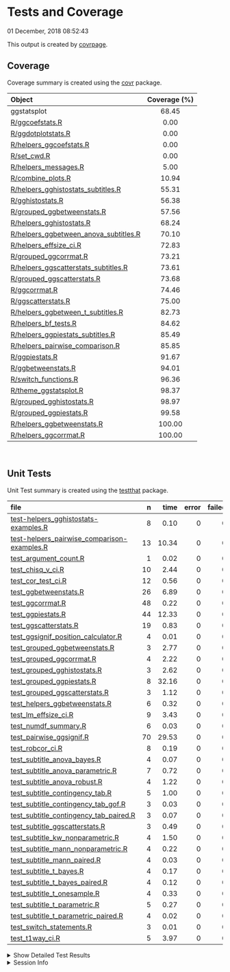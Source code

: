 Tests and Coverage
================
01 December, 2018 08:52:43

This output is created by
[covrpage](https://github.com/yonicd/covrpage).

## Coverage

Coverage summary is created using the
[covr](https://github.com/r-lib/covr)
package.

| Object                                                                               | Coverage (%) |
| :----------------------------------------------------------------------------------- | :----------: |
| ggstatsplot                                                                          |    68.45     |
| [R/ggcoefstats.R](../R/ggcoefstats.R)                                                |     0.00     |
| [R/ggdotplotstats.R](../R/ggdotplotstats.R)                                          |     0.00     |
| [R/helpers\_ggcoefstats.R](../R/helpers_ggcoefstats.R)                               |     0.00     |
| [R/set\_cwd.R](../R/set_cwd.R)                                                       |     0.00     |
| [R/helpers\_messages.R](../R/helpers_messages.R)                                     |     5.00     |
| [R/combine\_plots.R](../R/combine_plots.R)                                           |    10.94     |
| [R/helpers\_gghistostats\_subtitles.R](../R/helpers_gghistostats_subtitles.R)        |    55.31     |
| [R/gghistostats.R](../R/gghistostats.R)                                              |    56.38     |
| [R/grouped\_ggbetweenstats.R](../R/grouped_ggbetweenstats.R)                         |    57.56     |
| [R/helpers\_gghistostats.R](../R/helpers_gghistostats.R)                             |    68.24     |
| [R/helpers\_ggbetween\_anova\_subtitles.R](../R/helpers_ggbetween_anova_subtitles.R) |    70.10     |
| [R/helpers\_effsize\_ci.R](../R/helpers_effsize_ci.R)                                |    72.83     |
| [R/grouped\_ggcorrmat.R](../R/grouped_ggcorrmat.R)                                   |    73.21     |
| [R/helpers\_ggscatterstats\_subtitles.R](../R/helpers_ggscatterstats_subtitles.R)    |    73.61     |
| [R/grouped\_ggscatterstats.R](../R/grouped_ggscatterstats.R)                         |    73.68     |
| [R/ggcorrmat.R](../R/ggcorrmat.R)                                                    |    74.46     |
| [R/ggscatterstats.R](../R/ggscatterstats.R)                                          |    75.00     |
| [R/helpers\_ggbetween\_t\_subtitles.R](../R/helpers_ggbetween_t_subtitles.R)         |    82.73     |
| [R/helpers\_bf\_tests.R](../R/helpers_bf_tests.R)                                    |    84.62     |
| [R/helpers\_ggpiestats\_subtitles.R](../R/helpers_ggpiestats_subtitles.R)            |    85.49     |
| [R/helpers\_pairwise\_comparison.R](../R/helpers_pairwise_comparison.R)              |    85.85     |
| [R/ggpiestats.R](../R/ggpiestats.R)                                                  |    91.67     |
| [R/ggbetweenstats.R](../R/ggbetweenstats.R)                                          |    94.01     |
| [R/switch\_functions.R](../R/switch_functions.R)                                     |    96.36     |
| [R/theme\_ggstatsplot.R](../R/theme_ggstatsplot.R)                                   |    98.37     |
| [R/grouped\_gghistostats.R](../R/grouped_gghistostats.R)                             |    98.97     |
| [R/grouped\_ggpiestats.R](../R/grouped_ggpiestats.R)                                 |    99.58     |
| [R/helpers\_ggbetweenstats.R](../R/helpers_ggbetweenstats.R)                         |    100.00    |
| [R/helpers\_ggcorrmat.R](../R/helpers_ggcorrmat.R)                                   |    100.00    |

<br>

## Unit Tests

Unit Test summary is created using the
[testthat](https://github.com/r-lib/testthat)
package.

| file                                                                                                  |  n |  time | error | failed | skipped | warning |
| :---------------------------------------------------------------------------------------------------- | -: | ----: | ----: | -----: | ------: | ------: |
| [test-helpers\_gghistostats-examples.R](testthat/test-helpers_gghistostats-examples.R)                |  8 |  0.10 |     0 |      0 |       0 |       0 |
| [test-helpers\_pairwise\_comparison-examples.R](testthat/test-helpers_pairwise_comparison-examples.R) | 13 | 10.34 |     0 |      0 |       0 |       0 |
| [test\_argument\_count.R](testthat/test_argument_count.R)                                             |  1 |  0.02 |     0 |      0 |       0 |       0 |
| [test\_chisq\_v\_ci.R](testthat/test_chisq_v_ci.R)                                                    | 10 |  2.44 |     0 |      0 |       0 |       0 |
| [test\_cor\_test\_ci.R](testthat/test_cor_test_ci.R)                                                  | 12 |  0.56 |     0 |      0 |       0 |       0 |
| [test\_ggbetweenstats.R](testthat/test_ggbetweenstats.R)                                              | 26 |  6.89 |     0 |      0 |       0 |       0 |
| [test\_ggcorrmat.R](testthat/test_ggcorrmat.R)                                                        | 48 |  0.22 |     0 |      0 |       0 |       0 |
| [test\_ggpiestats.R](testthat/test_ggpiestats.R)                                                      | 44 | 12.33 |     0 |      0 |       0 |       0 |
| [test\_ggscatterstats.R](testthat/test_ggscatterstats.R)                                              | 19 |  0.83 |     0 |      0 |       0 |       0 |
| [test\_ggsignif\_position\_calculator.R](testthat/test_ggsignif_position_calculator.R)                |  4 |  0.01 |     0 |      0 |       0 |       0 |
| [test\_grouped\_ggbetweenstats.R](testthat/test_grouped_ggbetweenstats.R)                             |  3 |  2.77 |     0 |      0 |       0 |       0 |
| [test\_grouped\_ggcorrmat.R](testthat/test_grouped_ggcorrmat.R)                                       |  4 |  2.22 |     0 |      0 |       0 |       0 |
| [test\_grouped\_gghistostats.R](testthat/test_grouped_gghistostats.R)                                 |  3 |  2.62 |     0 |      0 |       0 |       0 |
| [test\_grouped\_ggpiestats.R](testthat/test_grouped_ggpiestats.R)                                     |  8 | 32.16 |     0 |      0 |       0 |       0 |
| [test\_grouped\_ggscatterstats.R](testthat/test_grouped_ggscatterstats.R)                             |  3 |  1.12 |     0 |      0 |       0 |       0 |
| [test\_helpers\_ggbetweenstats.R](testthat/test_helpers_ggbetweenstats.R)                             |  6 |  0.32 |     0 |      0 |       0 |       0 |
| [test\_lm\_effsize\_ci.R](testthat/test_lm_effsize_ci.R)                                              |  9 |  3.43 |     0 |      0 |       0 |       0 |
| [test\_numdf\_summary.R](testthat/test_numdf_summary.R)                                               |  6 |  0.03 |     0 |      0 |       0 |       0 |
| [test\_pairwise\_ggsignif.R](testthat/test_pairwise_ggsignif.R)                                       | 70 | 29.53 |     0 |      0 |       0 |       0 |
| [test\_robcor\_ci.R](testthat/test_robcor_ci.R)                                                       |  8 |  0.19 |     0 |      0 |       0 |       0 |
| [test\_subtitle\_anova\_bayes.R](testthat/test_subtitle_anova_bayes.R)                                |  4 |  0.07 |     0 |      0 |       0 |       0 |
| [test\_subtitle\_anova\_parametric.R](testthat/test_subtitle_anova_parametric.R)                      |  7 |  0.72 |     0 |      0 |       0 |       0 |
| [test\_subtitle\_anova\_robust.R](testthat/test_subtitle_anova_robust.R)                              |  4 |  1.22 |     0 |      0 |       0 |       0 |
| [test\_subtitle\_contingency\_tab.R](testthat/test_subtitle_contingency_tab.R)                        |  5 |  1.00 |     0 |      0 |       0 |       0 |
| [test\_subtitle\_contingency\_tab\_gof.R](testthat/test_subtitle_contingency_tab_gof.R)               |  3 |  0.03 |     0 |      0 |       0 |       0 |
| [test\_subtitle\_contingency\_tab\_paired.R](testthat/test_subtitle_contingency_tab_paired.R)         |  3 |  0.07 |     0 |      0 |       0 |       0 |
| [test\_subtitle\_ggscatterstats.R](testthat/test_subtitle_ggscatterstats.R)                           |  3 |  0.49 |     0 |      0 |       0 |       0 |
| [test\_subtitle\_kw\_nonparametric.R](testthat/test_subtitle_kw_nonparametric.R)                      |  4 |  1.50 |     0 |      0 |       0 |       0 |
| [test\_subtitle\_mann\_nonparametric.R](testthat/test_subtitle_mann_nonparametric.R)                  |  4 |  0.22 |     0 |      0 |       0 |       0 |
| [test\_subtitle\_mann\_paired.R](testthat/test_subtitle_mann_paired.R)                                |  4 |  0.03 |     0 |      0 |       0 |       0 |
| [test\_subtitle\_t\_bayes.R](testthat/test_subtitle_t_bayes.R)                                        |  4 |  0.17 |     0 |      0 |       0 |       0 |
| [test\_subtitle\_t\_bayes\_paired.R](testthat/test_subtitle_t_bayes_paired.R)                         |  4 |  0.12 |     0 |      0 |       0 |       0 |
| [test\_subtitle\_t\_onesample.R](testthat/test_subtitle_t_onesample.R)                                |  4 |  0.33 |     0 |      0 |       0 |       0 |
| [test\_subtitle\_t\_parametric.R](testthat/test_subtitle_t_parametric.R)                              |  5 |  0.27 |     0 |      0 |       0 |       0 |
| [test\_subtitle\_t\_parametric\_paired.R](testthat/test_subtitle_t_parametric_paired.R)               |  4 |  0.02 |     0 |      0 |       0 |       0 |
| [test\_switch\_statements.R](testthat/test_switch_statements.R)                                       |  3 |  0.01 |     0 |      0 |       0 |       0 |
| [test\_t1way\_ci.R](testthat/test_t1way_ci.R)                                                         |  5 |  3.97 |     0 |      0 |       0 |       0 |

<details closed>

<summary> Show Detailed Test Results
</summary>

| file                                                                                                            | context                            | test                                                      | status |  n |  time |
| :-------------------------------------------------------------------------------------------------------------- | :--------------------------------- | :-------------------------------------------------------- | :----- | -: | ----: |
| [test-helpers\_gghistostats-examples.R](testthat/test-helpers_gghistostats-examples.R#L20)                      | Helpers gghistostats               | y coordinate for labeller works                           | PASS   |  1 |  0.02 |
| [test-helpers\_gghistostats-examples.R](testthat/test-helpers_gghistostats-examples.R#L43)                      | Helpers gghistostats               | checking if labeling works                                | PASS   |  7 |  0.08 |
| [test-helpers\_pairwise\_comparison-examples.R](testthat/test-helpers_pairwise_comparison-examples.R#L22_L33)   | pairwise\_p                        | `pairwise_p()` works for between-subjects design          | PASS   |  4 |  9.83 |
| [test-helpers\_pairwise\_comparison-examples.R](testthat/test-helpers_pairwise_comparison-examples.R#L128_L131) | pairwise\_p                        | `pairwise_p()` works for within-subjects design           | PASS   |  9 |  0.51 |
| [test\_argument\_count.R](testthat/test_argument_count.R#L57_L60)                                               | argument\_count                    | argument\_count is correct                                | PASS   |  1 |  0.02 |
| [test\_chisq\_v\_ci.R](testthat/test_chisq_v_ci.R#L46)                                                          | chisq\_v\_ci                       | chisq\_v\_ci works                                        | PASS   | 10 |  2.44 |
| [test\_cor\_test\_ci.R](testthat/test_cor_test_ci.R#L45)                                                        | cor\_test\_ci                      | cor\_test\_ci works                                       | PASS   | 12 |  0.56 |
| [test\_ggbetweenstats.R](testthat/test_ggbetweenstats.R#L9_L16)                                                 | ggbetweenstats                     | error when x and outlier.label are same                   | PASS   |  1 |  0.00 |
| [test\_ggbetweenstats.R](testthat/test_ggbetweenstats.R#L26_L36)                                                | ggbetweenstats                     | outlier.labeling works across vector types                | PASS   |  3 |  3.55 |
| [test\_ggbetweenstats.R](testthat/test_ggbetweenstats.R#L114)                                                   | ggbetweenstats                     | checking labels and data from plot                        | PASS   | 18 |  2.17 |
| [test\_ggbetweenstats.R](testthat/test_ggbetweenstats.R#L190)                                                   | ggbetweenstats                     | checking mean labels are working                          | PASS   |  3 |  0.25 |
| [test\_ggbetweenstats.R](testthat/test_ggbetweenstats.R#L227)                                                   | ggbetweenstats                     | subtitle works with equal variance assumption             | PASS   |  1 |  0.92 |
| [test\_ggcorrmat.R](testthat/test_ggcorrmat.R#L37)                                                              | ggcorrmat                          | checking ggcorrmat - without NAs - pearson’s r            | PASS   | 18 |  0.07 |
| [test\_ggcorrmat.R](testthat/test_ggcorrmat.R#L109)                                                             | ggcorrmat                          | checking ggcorrmat - with NAs - robust r                  | PASS   | 18 |  0.11 |
| [test\_ggcorrmat.R](testthat/test_ggcorrmat.R#L174)                                                             | ggcorrmat                          | checking ggcorrmat - with NAs - spearman’s rho            | PASS   | 12 |  0.04 |
| [test\_ggpiestats.R](testthat/test_ggpiestats.R#L37)                                                            | ggpiestats                         | checking one sample proportion test                       | PASS   | 11 |  0.10 |
| [test\_ggpiestats.R](testthat/test_ggpiestats.R#L92)                                                            | ggpiestats                         | checking labels with contingency tab                      | PASS   | 17 |  4.82 |
| [test\_ggpiestats.R](testthat/test_ggpiestats.R#L170)                                                           | ggpiestats                         | checking labels with counts                               | PASS   | 15 |  7.22 |
| [test\_ggpiestats.R](testthat/test_ggpiestats.R#L230)                                                           | ggpiestats                         | checking labels with contingency tab (paired)             | PASS   |  1 |  0.19 |
| [test\_ggscatterstats.R](testthat/test_ggscatterstats.R#L45)                                                    | ggscatterstats                     | checking ggscatterstats - without NAs - pearson’s r       | PASS   | 17 |  0.17 |
| [test\_ggscatterstats.R](testthat/test_ggscatterstats.R#L120)                                                   | ggscatterstats                     | checking ggscatterstats - without NAs - spearman’s rho    | PASS   |  1 |  0.44 |
| [test\_ggscatterstats.R](testthat/test_ggscatterstats.R#L154)                                                   | ggscatterstats                     | checking ggscatterstats - without NAs - percentage bend   | PASS   |  1 |  0.22 |
| [test\_ggsignif\_position\_calculator.R](testthat/test_ggsignif_position_calculator.R#L9)                       | ggsignif\_position\_calculator     | y coordinates for ggsignif are accurate                   | PASS   |  4 |  0.01 |
| [test\_grouped\_ggbetweenstats.R](testthat/test_grouped_ggbetweenstats.R#L12_L32)                               | grouped\_ggbetweenstats            | grouping.var works across vector types                    | PASS   |  3 |  2.77 |
| [test\_grouped\_ggcorrmat.R](testthat/test_grouped_ggcorrmat.R#L18_L27)                                         | grouped\_ggcorrmat                 | grouped\_ggcorrmat works                                  | PASS   |  4 |  2.22 |
| [test\_grouped\_gghistostats.R](testthat/test_grouped_gghistostats.R#L9_L19)                                    | grouped\_gghistostats              | grouped\_gghistostats works                               | PASS   |  3 |  2.62 |
| [test\_grouped\_ggpiestats.R](testthat/test_grouped_ggpiestats.R#L12_L21)                                       | grouped\_ggpiestats                | grouped\_ggpiestats works                                 | PASS   |  8 | 32.16 |
| [test\_grouped\_ggscatterstats.R](testthat/test_grouped_ggscatterstats.R#L9_L17)                                | grouped\_ggscatterstats            | grouped\_ggscatterstats works                             | PASS   |  3 |  1.12 |
| [test\_helpers\_ggbetweenstats.R](testthat/test_helpers_ggbetweenstats.R#L30_L33)                               | helpers\_ggbetweenstats            | mean\_labeller works                                      | PASS   |  6 |  0.32 |
| [test\_lm\_effsize\_ci.R](testthat/test_lm_effsize_ci.R#L67)                                                    | lm\_effsize\_ci                    | lm\_effsize\_ci works                                     | PASS   |  9 |  3.43 |
| [test\_numdf\_summary.R](testthat/test_numdf_summary.R#L15)                                                     | numdf\_summary                     | checking numdf\_summary - with NAs                        | PASS   |  3 |  0.01 |
| [test\_numdf\_summary.R](testthat/test_numdf_summary.R#L33)                                                     | numdf\_summary                     | checking numdf\_summary - without NAs                     | PASS   |  3 |  0.02 |
| [test\_pairwise\_ggsignif.R](testthat/test_pairwise_ggsignif.R#L25)                                             | pairwise\_p with ggsignif          | check comparison significant displays - adjusted          | PASS   |  3 |  1.26 |
| [test\_pairwise\_ggsignif.R](testthat/test_pairwise_ggsignif.R#L74)                                             | pairwise\_p with ggsignif          | check non-significant comparison displays - no adjustment | PASS   | 15 |  1.35 |
| [test\_pairwise\_ggsignif.R](testthat/test_pairwise_ggsignif.R#L155)                                            | pairwise\_p with ggsignif          | check mixed comparison displays - adjusted                | PASS   | 19 | 23.95 |
| [test\_pairwise\_ggsignif.R](testthat/test_pairwise_ggsignif.R#L251)                                            | pairwise\_p with ggsignif          | check robust test display - adjusted                      | PASS   | 15 |  2.39 |
| [test\_pairwise\_ggsignif.R](testthat/test_pairwise_ggsignif.R#L332)                                            | pairwise\_p with ggsignif          | check student’s t test display - adjusted                 | PASS   | 18 |  0.58 |
| [test\_robcor\_ci.R](testthat/test_robcor_ci.R#L39)                                                             | robcor\_ci                         | robcor\_ci works                                          | PASS   |  8 |  0.19 |
| [test\_subtitle\_anova\_bayes.R](testthat/test_subtitle_anova_bayes.R#L51_L54)                                  | subtitle\_anova\_bayes             | subtitle\_anova\_bayes works                              | PASS   |  4 |  0.07 |
| [test\_subtitle\_anova\_parametric.R](testthat/test_subtitle_anova_parametric.R#L54_L57)                        | subtitle\_anova\_parametric        | parametric anova subtitles work (without NAs)             | PASS   |  3 |  0.02 |
| [test\_subtitle\_anova\_parametric.R](testthat/test_subtitle_anova_parametric.R#L105)                           | subtitle\_anova\_parametric        | parametric anova subtitles work (with NAs)                | PASS   |  4 |  0.70 |
| [test\_subtitle\_anova\_robust.R](testthat/test_subtitle_anova_robust.R#L53_L56)                                | subtitle\_anova\_robust            | subtitle\_anova\_robust works                             | PASS   |  4 |  1.22 |
| [test\_subtitle\_contingency\_tab.R](testthat/test_subtitle_contingency_tab.R#L57_L60)                          | subtitle\_contingency\_tab         | subtitle\_contingency\_tab works                          | PASS   |  5 |  1.00 |
| [test\_subtitle\_contingency\_tab\_gof.R](testthat/test_subtitle_contingency_tab_gof.R#L41_L44)                 | subtitle\_contingency\_tab\_gof    | Goodness of Fit subtitle\_contingency\_tab works          | PASS   |  3 |  0.03 |
| [test\_subtitle\_contingency\_tab\_paired.R](testthat/test_subtitle_contingency_tab_paired.R#L76_L79)           | subtitle\_contingency\_tab\_paired | Paired subtitle\_contingency\_tab works                   | PASS   |  3 |  0.07 |
| [test\_subtitle\_ggscatterstats.R](testthat/test_subtitle_ggscatterstats.R#L46)                                 | subtitle\_ggscatterstats           | subtitle\_ggscatterstats works                            | PASS   |  3 |  0.49 |
| [test\_subtitle\_kw\_nonparametric.R](testthat/test_subtitle_kw_nonparametric.R#L51_L54)                        | subtitle\_kw\_nonparametric        | subtitle\_kw\_nonparametric works                         | PASS   |  4 |  1.50 |
| [test\_subtitle\_mann\_nonparametric.R](testthat/test_subtitle_mann_nonparametric.R#L46_L49)                    | subtitle\_mann\_nonparametric      | subtitle\_mann\_nonparametric works                       | PASS   |  4 |  0.22 |
| [test\_subtitle\_mann\_paired.R](testthat/test_subtitle_mann_paired.R#L217_L220)                                | subtitle\_mann\_paired             | subtitle\_mann\_paired works                              | PASS   |  4 |  0.03 |
| [test\_subtitle\_t\_bayes.R](testthat/test_subtitle_t_bayes.R#L47)                                              | subtitle\_t\_bayes                 | subtitle\_t\_bayes works                                  | PASS   |  4 |  0.17 |
| [test\_subtitle\_t\_bayes\_paired.R](testthat/test_subtitle_t_bayes_paired.R#L218_L221)                         | subtitle\_t\_bayes\_paired         | subtitle\_t\_bayes\_paired works                          | PASS   |  4 |  0.12 |
| [test\_subtitle\_t\_onesample.R](testthat/test_subtitle_t_onesample.R#L53_L56)                                  | subtitle\_t\_onesample             | subtitle\_t\_onesample works                              | PASS   |  4 |  0.33 |
| [test\_subtitle\_t\_parametric.R](testthat/test_subtitle_t_parametric.R#L63_L66)                                | subtitle\_t\_parametric            | parametric t-test works (between-subjects without NAs)    | PASS   |  4 |  0.02 |
| [test\_subtitle\_t\_parametric.R](testthat/test_subtitle_t_parametric.R#L133)                                   | subtitle\_t\_parametric            | parametric t-test works (between-subjects with NAs)       | PASS   |  1 |  0.25 |
| [test\_subtitle\_t\_parametric\_paired.R](testthat/test_subtitle_t_parametric_paired.R#L223_L226)               | subtitle\_t\_parametric\_paired    | subtitle\_t\_parametric\_paired works                     | PASS   |  4 |  0.02 |
| [test\_switch\_statements.R](testthat/test_switch_statements.R#L8)                                              | switch statements                  | switch for p adjustment works                             | PASS   |  3 |  0.01 |
| [test\_t1way\_ci.R](testthat/test_t1way_ci.R#L56)                                                               | t1way\_ci                          | t1way\_ci works                                           | PASS   |  5 |  3.97 |

</details>

<details>

<summary> Session Info </summary>

| Field    | Value                                              |
| :------- | :------------------------------------------------- |
| Version  | R Under development (unstable) (2018-10-20 r75474) |
| Platform | x86\_64-w64-mingw32/x64 (64-bit)                   |
| Running  | Windows \>= 8 x64 (build 9200)                     |
| Language | English\_United States                             |
| Timezone | America/Chicago                                    |

| Package  | Version |
| :------- | :------ |
| testthat | 2.0.1   |
| covr     | 3.2.1   |
| covrpage | 0.0.66  |

</details>

<!--- Final Status : pass --->
